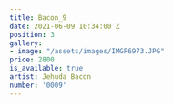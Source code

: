 ```yaml
---
title: Bacon_9
date: 2021-06-09 10:34:00 Z
position: 3
gallery:
- image: "/assets/images/IMGP6973.JPG"
price: 2800
is_available: true
artist: Jehuda Bacon
number: '0009'
---
```


